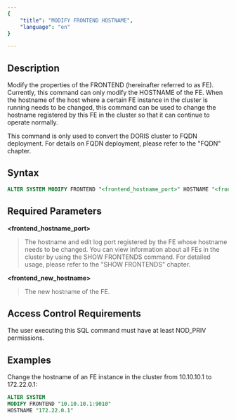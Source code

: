 ```yaml
---
{
    "title": "MODIFY FRONTEND HOSTNAME",
    "language": "en"
}

---
```


## Description

Modify the properties of the FRONTEND (hereinafter referred to as FE). Currently, this command can only modify the HOSTNAME of the FE. When the hostname of the host where a certain FE instance in the cluster is running needs to be changed, this command can be used to change the hostname registered by this FE in the cluster so that it can continue to operate normally.

This command is only used to convert the DORIS cluster to FQDN deployment. For details on FQDN deployment, please refer to the "FQDN" chapter.

## Syntax

```sql
ALTER SYSTEM MODIFY FRONTEND "<frontend_hostname_port>" HOSTNAME "<frontend_new_hostname>"
```
## Required Parameters

**<frontend_hostname_port>**

> The hostname and edit log port registered by the FE whose hostname needs to be changed. You can view information about all FEs in the cluster by using the SHOW FRONTENDS command. For detailed usage, please refer to the "SHOW FRONTENDS" chapter.

**<frontend_new_hostname>**

> The new hostname of the FE.

## Access Control Requirements

The user executing this SQL command must have at least NOD_PRIV permissions.

## Examples

Change the hostname of an FE instance in the cluster from 10.10.10.1 to 172.22.0.1:

```sql
ALTER SYSTEM
MODIFY FRONTEND "10.10.10.1:9010"
HOSTNAME "172.22.0.1"
```